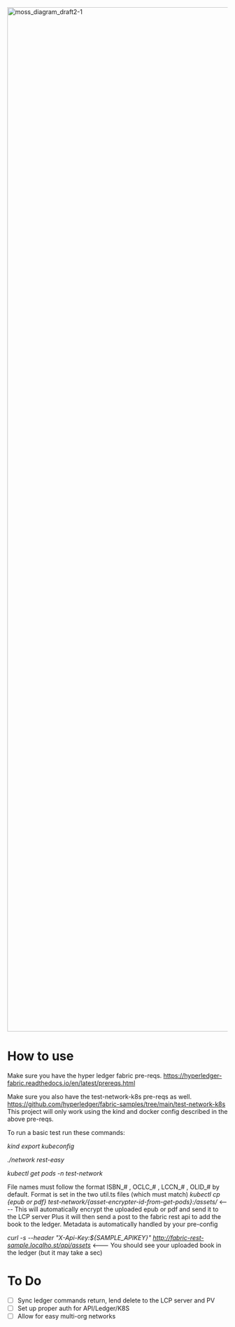 <img width="3307" height="2338" alt="moss_diagram_draft2-1" src="https://github.com/user-attachments/assets/048aff4e-352e-4379-a991-b7cb71031575" />

# How to use

Make sure you have the hyper ledger fabric pre-reqs. https://hyperledger-fabric.readthedocs.io/en/latest/prereqs.html

Make sure you also have the test-network-k8s pre-reqs as well. https://github.com/hyperledger/fabric-samples/tree/main/test-network-k8s
This project will only work using the kind and docker config described in the above pre-reqs.

To run a basic test run these commands:

_kind export kubeconfig_

_./network rest-easy_

_kubectl get pods -n test-network_

File names must follow the format ISBN_# , OCLC_# , LCCN_# , OLID_# by default. Format is set in the two util.ts files (which must match) 
_kubectl cp {epub or pdf} test-network/{asset-encrypter-id-from-get-pods}:/assets/_    <---- This will automatically encrypt the uploaded epub or pdf and send it to the LCP server
                                                                                           Plus it will then send a post to the fabric rest api to add the book to the ledger.
                                                                                           Metadata is automatically handled by your pre-config

_curl -s --header "X-Api-Key:${SAMPLE_APIKEY}" http://fabric-rest-sample.localho.st/api/assets_ <--- You should see your uploaded book in the ledger (but it may take a sec)

# To Do
- [ ] Sync ledger commands return, lend delete to the LCP server and PV
- [ ] Set up proper auth for API/Ledger/K8S
- [ ] Allow for easy multi-org networks 
